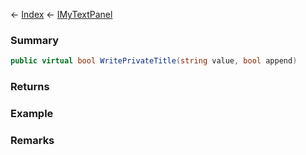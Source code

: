 ← [Index](Api-Index) ← [IMyTextPanel](Sandbox.ModAPI.Ingame.IMyTextPanel)

### Summary

```csharp
public virtual bool WritePrivateTitle(string value, bool append)
```

### Returns

### Example

### Remarks

